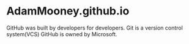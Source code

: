 # AdamMooney.github.io
GitHub was built by developers for developers.
Git is a version control system(VCS)
GitHub is owned by Microsoft.
